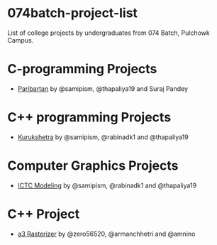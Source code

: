 # 074batch-project-list
List of college projects by undergraduates from 074 Batch, Pulchowk Campus.

# C-programming Projects
* [Paribartan](https://github.com/samipism/project) by @samipism, @thapaliya19 and Suraj Pandey

# C++ programming Projects
* [Kurukshetra](https://github.com/rabinadk1/kurukshetra) by @samipism, @rabinadk1 and @thapaliya19

# Computer Graphics Projects 
* [ICTC Modeling](https://github.com/rabinadk1/ICTC-modeling) by @samipism, @rabinadk1 and @thapaliya19

# C++ Project
* [a3 Rasterizer](https://github.com/amnino/a3) by @zero56520, @armanchhetri and @amnino
